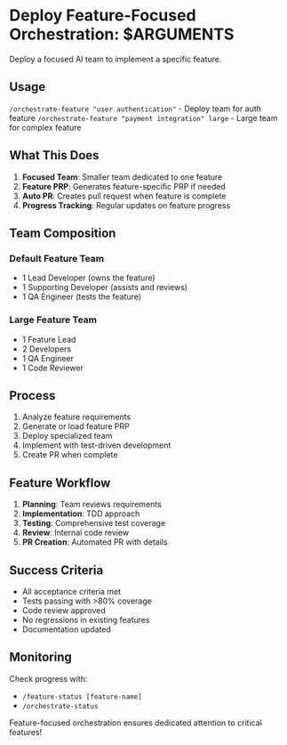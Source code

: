 # Deploy Feature-Focused Orchestration: $ARGUMENTS

Deploy a focused AI team to implement a specific feature.

## Usage

`/orchestrate-feature "user authentication"` - Deploy team for auth feature
`/orchestrate-feature "payment integration" large` - Large team for complex feature

## What This Does

1. **Focused Team**: Smaller team dedicated to one feature
2. **Feature PRP**: Generates feature-specific PRP if needed
3. **Auto PR**: Creates pull request when feature is complete
4. **Progress Tracking**: Regular updates on feature progress

## Team Composition

### Default Feature Team
- 1 Lead Developer (owns the feature)
- 1 Supporting Developer (assists and reviews)
- 1 QA Engineer (tests the feature)

### Large Feature Team
- 1 Feature Lead
- 2 Developers
- 1 QA Engineer
- 1 Code Reviewer

## Process

1. Analyze feature requirements
2. Generate or load feature PRP
3. Deploy specialized team
4. Implement with test-driven development
5. Create PR when complete

## Feature Workflow

1. **Planning**: Team reviews requirements
2. **Implementation**: TDD approach
3. **Testing**: Comprehensive test coverage
4. **Review**: Internal code review
5. **PR Creation**: Automated PR with details

## Success Criteria

- All acceptance criteria met
- Tests passing with >80% coverage
- Code review approved
- No regressions in existing features
- Documentation updated

## Monitoring

Check progress with:
- `/feature-status [feature-name]`
- `/orchestrate-status`

Feature-focused orchestration ensures dedicated attention to critical features!